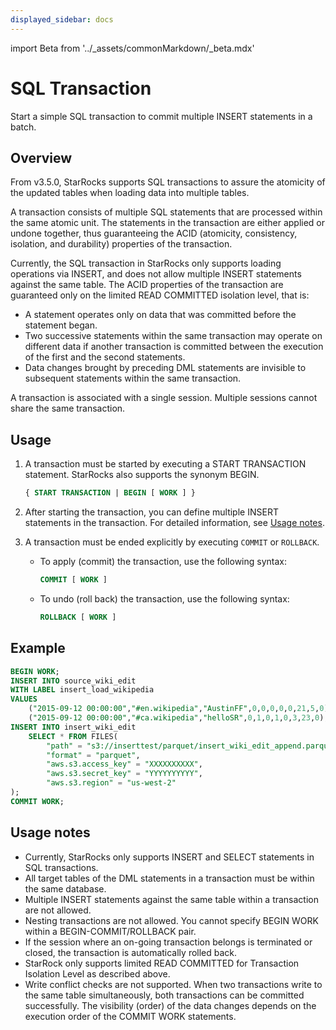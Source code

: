 ```yaml
---
displayed_sidebar: docs
---
```


import Beta from '../_assets/commonMarkdown/_beta.mdx'

# SQL Transaction

<Beta />

Start a simple SQL transaction to commit multiple INSERT statements in a batch.

## Overview

From v3.5.0, StarRocks supports SQL transactions to assure the atomicity of the updated tables when loading data into multiple tables.

A transaction consists of multiple SQL statements that are processed within the same atomic unit. The statements in the transaction are either applied or undone together, thus guaranteeing the ACID (atomicity, consistency, isolation, and durability) properties of the transaction.

Currently, the SQL transaction in StarRocks only supports loading operations via INSERT, and does not allow multiple INSERT statements against the same table. The ACID properties of the transaction are guaranteed only on the limited READ COMMITTED isolation level, that is:

- A statement operates only on data that was committed before the statement began. 
- Two successive statements within the same transaction may operate on different data if another transaction is committed between the execution of the first and the second statements.
- Data changes brought by preceding DML statements are invisible to subsequent statements within the same transaction.

A transaction is associated with a single session. Multiple sessions cannot share the same transaction.

## Usage

1. A transaction must be started by executing a START TRANSACTION statement. StarRocks also supports the synonym BEGIN.

   ```SQL
   { START TRANSACTION | BEGIN [ WORK ] }
   ```

2. After starting the transaction, you can define multiple INSERT statements in the transaction. For detailed information, see [Usage notes](#usage-notes).

3. A transaction must be ended explicitly by executing `COMMIT` or `ROLLBACK`.

   - To apply (commit) the transaction, use the following syntax:

     ```SQL
     COMMIT [ WORK ]
     ```

   - To undo (roll back) the transaction, use the following syntax:

     ```SQL
     ROLLBACK [ WORK ]
     ```

## Example

```SQL
BEGIN WORK;
INSERT INTO source_wiki_edit
WITH LABEL insert_load_wikipedia
VALUES
    ("2015-09-12 00:00:00","#en.wikipedia","AustinFF",0,0,0,0,0,21,5,0),
    ("2015-09-12 00:00:00","#ca.wikipedia","helloSR",0,1,0,1,0,3,23,0);
INSERT INTO insert_wiki_edit
    SELECT * FROM FILES(
        "path" = "s3://inserttest/parquet/insert_wiki_edit_append.parquet",
        "format" = "parquet",
        "aws.s3.access_key" = "XXXXXXXXXX",
        "aws.s3.secret_key" = "YYYYYYYYYY",
        "aws.s3.region" = "us-west-2"
);
COMMIT WORK;
```

## Usage notes

- Currently, StarRocks only supports INSERT and SELECT statements in SQL transactions.
- All target tables of the DML statements in a transaction must be within the same database.
- Multiple INSERT statements against the same table within a transaction are not allowed.
- Nesting transactions are not allowed. You cannot specify BEGIN WORK within a BEGIN-COMMIT/ROLLBACK pair.
- If the session where an on-going transaction belongs is terminated or closed, the transaction is automatically rolled back.
- StarRock only supports limited READ COMMITTED for Transaction Isolation Level as described above.
- Write conflict checks are not supported. When two transactions write to the same table simultaneously, both transactions can be committed successfully. The visibility (order) of the data changes depends on the execution order of the COMMIT WORK statements.
